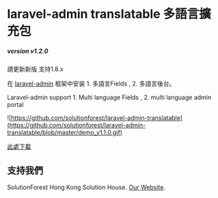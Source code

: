 laravel-admin translatable 多語言擴充包
======

##### version v1.2.0
請更新新版 支持1.8.x

在 [laravel-admin](https://laravel-admin.org) 框架中安装 1. 多語言Fields , 2. 多語言後台。

Laravel-admin support 1. Multi language Fields , 2. multi language admin portal

![https://github.com/solutionforest/laravel-admin-translatable](https://github.com/solutionforest/laravel-admin-translatable/blob/master/demo_v1.1.0.gif)

[此處下載](https://laravel-admin.org/extensions/85)

## 支持我們

SolutionForest Hong Kong Solution House. [Our Website](https://solutionforest.net).
